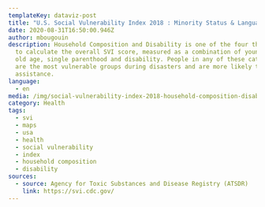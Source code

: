 ```yaml
---
templateKey: dataviz-post
title: "U.S. Social Vulnerability Index 2018 : Minority Status & Language Map"
date: 2020-08-31T16:50:00.946Z
author: mbougouin
description: Household Composition and Disability is one of the four themes used
  to calculate the overall SVI score, measured as a combination of young age,
  old age, single parenthood and disability. People in any of these categories
  are the most vulnerable groups during disasters and are more likely to need
  assistance.
language:
  - en
media: /img/social-vulnerability-index-2018-household-composition-disability-map.png
category: Health
tags:
  - svi
  - maps
  - usa
  - health
  - social vulnerability
  - index
  - household composition
  - disability
sources:
  - source: Agency for Toxic Substances and Disease Registry (ATSDR)
    link: https://svi.cdc.gov/
---
```

